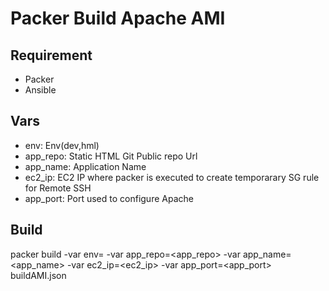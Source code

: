 # Packer Build Apache AMI
## Requirement
  - Packer
  - Ansible

## Vars
- env: Env(dev,hml)
- app_repo: Static HTML Git Public  repo Url 
- app_name: Application Name
- ec2_ip: EC2 IP where packer is executed to create temporarary SG rule for Remote SSH
- app_port: Port used to configure Apache

## Build
packer build -var env=<env> -var app_repo=<app_repo> -var app_name=<app_name> -var ec2_ip=<ec2_ip> -var app_port=<app_port> buildAMI.json
